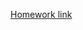 [Homework link](https://docs.google.com/document/d/1OLQPgF4AGd--MSbjmU1-_BAWGpV1upSaTDRgidDSAx0/edit?usp=sharing)